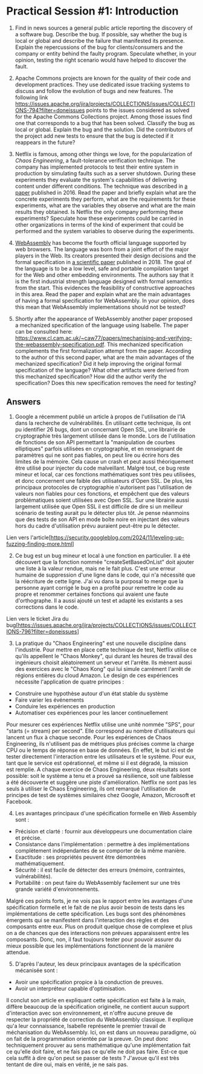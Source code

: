 # Practical Session #1: Introduction

1. Find in news sources a general public article reporting the discovery of a software bug. Describe the bug. If possible, say whether the bug is local or global and describe the failure that manifested its presence. Explain the repercussions of the bug for clients/consumers and the company or entity behind the faulty program. Speculate whether, in your opinion, testing the right scenario would have helped to discover the fault.

2. Apache Commons projects are known for the quality of their code and development practices. They use dedicated issue tracking systems to discuss and follow the evolution of bugs and new features. The following link https://issues.apache.org/jira/projects/COLLECTIONS/issues/COLLECTIONS-794?filter=doneissues points to the issues considered as solved for the Apache Commons Collections project. Among those issues find one that corresponds to a bug that has been solved. Classify the bug as local or global. Explain the bug and the solution. Did the contributors of the project add new tests to ensure that the bug is detected if it reappears in the future?

3. Netflix is famous, among other things we love, for the popularization of *Chaos Engineering*, a fault-tolerance verification technique. The company has implemented protocols to test their entire system in production by simulating faults such as a server shutdown. During these experiments they evaluate the system's capabilities of delivering content under different conditions. The technique was described in [a paper](https://arxiv.org/ftp/arxiv/papers/1702/1702.05843.pdf) published in 2016. Read the paper and briefly explain what are the concrete experiments they perform, what are the requirements for these experiments, what are the variables they observe and what are the main results they obtained. Is Netflix the only company performing these experiments? Speculate how these experiments could be carried in other organizations in terms of the kind of experiment that could be performed and the system variables to observe during the experiments.

4. [WebAssembly](https://webassembly.org/) has become the fourth official language supported by web browsers. The language was born from a joint effort of the major players in the Web. Its creators presented their design decisions and the formal specification in [a scientific paper](https://people.mpi-sws.org/~rossberg/papers/Haas,%20Rossberg,%20Schuff,%20Titzer,%20Gohman,%20Wagner,%20Zakai,%20Bastien,%20Holman%20-%20Bringing%20the%20Web%20up%20to%20Speed%20with%20WebAssembly.pdf) published in 2018. The goal of the language is to be a low level, safe and portable compilation target for the Web and other embedding environments. The authors say that it is the first industrial strength language designed with formal semantics from the start. This evidences the feasibility of constructive approaches in this area. Read the paper and explain what are the main advantages of having a formal specification for WebAssembly. In your opinion, does this mean that WebAssembly implementations should not be tested? 

5.  Shortly after the appearance of WebAssembly another paper proposed a mechanized specification of the language using Isabelle. The paper can be consulted here: https://www.cl.cam.ac.uk/~caw77/papers/mechanising-and-verifying-the-webassembly-specification.pdf. This mechanized specification complements the first formalization attempt from the paper. According to the author of this second paper, what are the main advantages of the mechanized specification? Did it help improving the original formal specification of the language? What other artifacts were derived from this mechanized specification? How did the author verify the specification? Does this new specification removes the need for testing?

## Answers

1.  Google a récemment publié un article à propos de l'utilisation de l'IA dans la recherche de vulnérabilités.
En utilisant cette technique, ils ont pu identifier 26 bugs, dont un concernant Open SSL, une librairie de cryptographie très largement utilisée dans le monde.
Lors de l'utilisation de fonctions de son API permettant la "manipulation de courbes elliptiques" parfois utilisées en cryptographie, et en renseignant de paramètres qui ne sont pas fiables, on peut lire ou écrire hors des limites de la mémoire.
Cela cause un crash et peut aussi théoriquement être utilisé pour injecter du code malveillant.
Malgré tout, ce bug reste mineur et local, car ces fonctions mathématiques sont très peu utilisées, et donc concernent une faible des utilisateurs d'Open SSL.
De plus, les principaux protocoles de cryptographie n'autorisent pas l'utilisation de valeurs non fiables pour ces fonctions, et empêchent que des valeurs problématiques soient utilisées avec Open SSL.
Sur une librairie aussi largement utilisée que Open SSL il est difficile de dire si un meilleur scénario de testing aurait pu le détecter plus tôt.
Je pense néanmoins que des tests de son API en mode boîte noire en injectant des valeurs hors du cadre d'utilisation prévu auraient peut-être pu le détecter.

Lien vers l'article[https://security.googleblog.com/2024/11/leveling-up-fuzzing-finding-more.html]

2.  Ce bug est un bug mineur et local à une fonction en particulier.
Il a été découvert que la fonction nommée "createSetBasedOnList" doit ajouter une liste à la valeur rendue, mais ne le fait plus.
C'est une erreur humaine de suppression d'une ligne dans le code, qui n'a nécessité que la réécriture de cette ligne.
J'ai vu dans la purposal to merge que la personne ayant corrigé le bug en a profité pour remettre le code au propre et renommer certaines fonctions qui avaient une faute d'orthographe.
Il a aussi ajouté un test et adapté les existants a ses corrections dans le code.

Lien vers le ticket Jira du bug[https://issues.apache.org/jira/projects/COLLECTIONS/issues/COLLECTIONS-796?filter=doneissues]

3.  La pratique du "Chaos Engineering" est une nouvelle discipline dans l'industrie.
Pour mettre en place cette technique de test, Netflix utilise ce qu'ils appellent le "Chaos Monkey", 
qui durant les heures de travail des ingénieurs choisit aléatoirement un serveur et l'arrête.
Ils mènent aussi des exercices avec le "Chaos Kong" qui lui simule carrément l'arrêt de régions entières du cloud Amazon.
Le design de ces expériences nécessite l'application de quatre principes :
 - Construire une hypothèse autour d'un état stable du système
 - Faire varier les événements
 - Conduire les expériences en production
 - Automatiser ces expériences pour les lancer continuellement

Pour mesurer ces expériences Netflix utilise une unité nommée "SPS", pour "starts (= stream) per second".
Elle correspond au nombre d'utilisateurs qui lancent un flux à chaque seconde.
Pour les expériences de Chaos Engineering, ils n'utilisent pas de métriques plus précises comme la charge CPU ou le temps de réponse en base de données.
En effet, le but ici est de tester directement l'interaction entre les utilisateurs et le système.
Pour eux, tant que le service est opérationnel, et même si il est dégradé, la mission est remplie.
A chaque exercice de Chaos Engineering, deux résultats sont possible: soit le système a tenu et a prouvé sa résilience, soit une faiblesse a été découverte et suggère une piste d'amélioration.
Netflix ne sont pas les seuls à utiliser le Chaos Engineering, ils ont remarqué l'utilisation de principes de test de systèmes similaires chez Google, Amazon, Microsoft et Facebook.

4.  Les avantages principaux d'une spécification formelle en Web Assembly sont :
 - Précision et clarté : fournir aux développeurs une documentation claire et précise.
 - Consistance dans l'implémentation : permettre à des implémentations complètement indépendantes de se comporter de la même manière.
 - Exactitude : ses propriétés peuvent être démontrées mathématiquement.
 - Sécurité : il est facile de détecter des erreurs (mémoire, contraintes, vulnérabilités).
 - Portabilité : on peut faire du WebAssembly facilement sur une très grande variété d'environnements.

Malgré ces points forts, je ne vois pas le rapport entre les avantages d'une spécification formelle et le fait de ne plus avoir besoin de tests dans les implémentations de cette spécification.
Les bugs sont des phénomènes émergents qui se manifestent dans l'interaction des règles et des composants entre eux.
Plus on produit quelque chose de complexe et plus on a de chances que des interactions non prévues apparaissent entre les composants.
Donc, non, il faut toujours tester pour pouvoir assurer du mieux possible que les implémentations fonctionnent de la manière attendue.

5.  D'après l'auteur, les deux principaux avantages de la spécification mécanisée sont :
 - Avoir une spécification propice à la conduction de preuves.
 - Avoir un interpréteur capable d'optimisation.

Il conclut son article en expliquant cette spécification est faite à la main, diffère beaucoup de la spécification originelle, ne contient aucun support d'interaction avec son environnement, et n'offre aucune preuve de respecter la propriété de correction du WebAssembly classique.
Il explique qu'a leur connaissance, Isabelle représente le premier travail de méchanisation du WebAssembly.
Ici, on est dans un nouveau paradigme, où on fait de la programmation orientée par la preuve.
On peut donc techniquement prouver au sens mathématique qu'une implémentation fait ce qu'elle doit faire, et ne fais pas ce qu'elle ne doit pas faire.
Est-ce que cela suffit à dire qu'on peut se passer de tests ? J'avoue qu'il est très tentant de dire oui, mais en vérité, je ne sais pas.